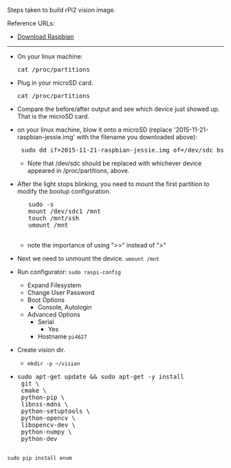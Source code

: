 Steps taken to build rPi2 vision image.

Reference URLs:

* [Download Raspbian](https://downloads.raspberrypi.org/raspbian_latest)

***
* On your linux machine:
    <pre>cat /proc/partitions</pre>
* Plug in your microSD card.
    <pre>cat /proc/partitions</pre>
* Compare the before/after output and see which device just showed up.  That is the microSD card.
* on your linux machine, blow it onto a microSD (replace '2015-11-21-raspbian-jessie.img' with the filename you downloaded above):
    <pre> sudo dd if=2015-11-21-raspbian-jessie.img of=/dev/sdc bs=1M </pre>
    * Note that /dev/sdc should be replaced with whichever device appeared in /proc/partitions, above.
* After the light stops blinking, you need to mount the first partition to modify the bootup configuration.
     <pre>
     sudo -s
     mount /dev/sdc1 /mnt
     touch /mnt/ssh
     umount /mnt
     </pre>
     * note the importance of using ">>" instead of ">"

* Next we need to unmount the device.
```umount /mnt```
* Run configurator:
    ```sudo raspi-config```

    * Expand Filesystem
    * Change User Password
    * Boot Options
        * Console, Autologin
    * Advanced Options
        * Serial
            * Yes
        * Hostname
            ```pi4627```

* Create vision dir.
    * ```mkdir -p ~/vision```

* <pre>sudo apt-get update && sudo apt-get -y install
   git \
   cmake \
   python-pip \
   libnss-mdns \
   python-setuptools \
   python-opencv \
   libopencv-dev \
   python-numpy \
   python-dev
   </pre>
    
```sudo pip install enum```
